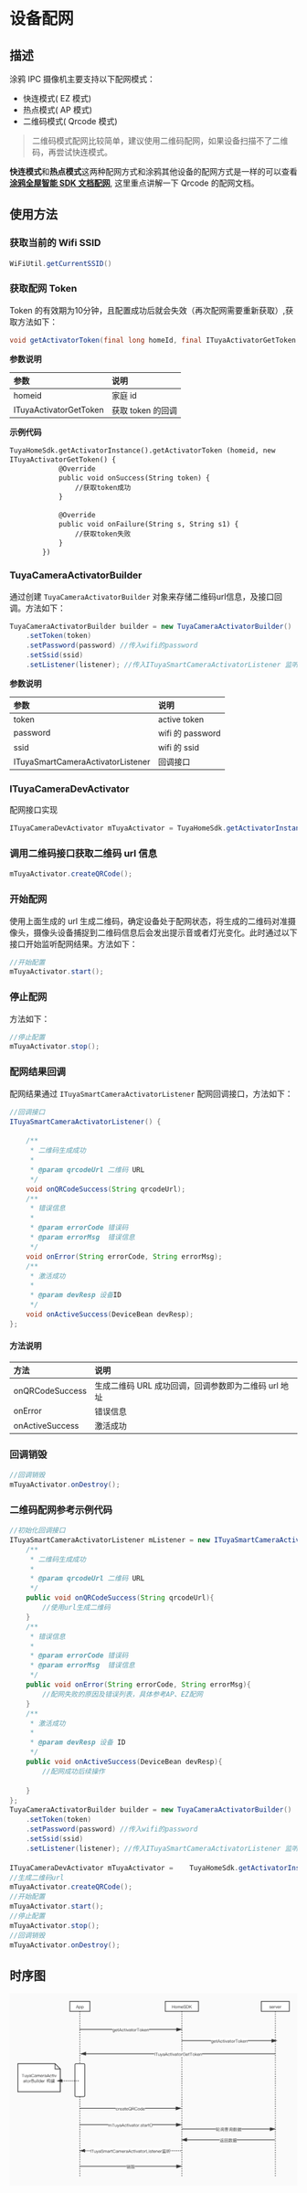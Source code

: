 # 设备配网



## 描述

涂鸦 IPC 摄像机主要支持以下配网模式：

-  快连模式( EZ 模式)
-  热点模式( AP 模式)
-  二维码模式( Qrcode 模式)

> 二维码模式配网比较简单，建议使用二维码配网，如果设备扫描不了二维码，再尝试快连模式。

**快连模式**和**热点模式**这两种配网方式和涂鸦其他设备的配网方式是一样的可以查看 [**涂鸦全屋智能 SDK 文档配网**](https://mimimumu.github.io/tuyasmart_home_android_sdk_doc/zh-hans/resource/Activator_wifi.html), 这里重点讲解一下 Qrcode 的配网文档。



## 使用方法

### 获取当前的 Wifi SSID

```java
WiFiUtil.getCurrentSSID()
```

### 获取配网 Token

Token 的有效期为10分钟，且配置成功后就会失效（再次配网需要重新获取）,获取方法如下：

```java
void getActivatorToken(final long homeId, final ITuyaActivatorGetToken activatorGetToken);
```
**参数说明**

| 参数    | 说明                               |
| :------- | :---------------------------------- |
| homeid | 家庭 id |
| ITuyaActivatorGetToken | 获取 token 的回调 |

**示例代码**

```java//需要传入当前家庭的homeid
TuyaHomeSdk.getActivatorInstance().getActivatorToken (homeid, new ITuyaActivatorGetToken() {
            @Override
            public void onSuccess(String token) {
                //获取token成功
            }

            @Override
            public void onFailure(String s, String s1) {
                //获取token失败
            }
        })
```



### TuyaCameraActivatorBuilder

通过创建 `TuyaCameraActivatorBuilder` 对象来存储二维码url信息，及接口回调。方法如下：

```java
TuyaCameraActivatorBuilder builder = new TuyaCameraActivatorBuilder()
    .setToken(token)
    .setPassword(password) //传入wifi的password
    .setSsid(ssid)
    .setListener(listener); //传入ITuyaSmartCameraActivatorListener 监听对象
```
**参数说明**

| 参数    | 说明                               |
| :------- | :---------------------------------- |
| token | active token |
| password | wifi 的 password |
| ssid | wifi 的 ssid |
| ITuyaSmartCameraActivatorListener | 回调接口|



### ITuyaCameraDevActivator

配网接口实现

```java
ITuyaCameraDevActivator mTuyaActivator = TuyaHomeSdk.getActivatorInstance().newCameraDevActivator(builder);
```



### 调用二维码接口获取二维码 url 信息

```java
mTuyaActivator.createQRCode();
```



### 开始配网

使用上面生成的 url 生成二维码，确定设备处于配网状态，将生成的二维码对准摄像头，摄像头设备捕捉到二维码信息后会发出提示音或者灯光变化。此时通过以下接口开始监听配网结果。方法如下：

```java
//开始配置
mTuyaActivator.start();
```



### 停止配网

方法如下：

```java
//停止配置
mTuyaActivator.stop();
```



### 配网结果回调

配网结果通过 `ITuyaSmartCameraActivatorListener`  配网回调接口，方法如下：

```java
//回调接口
ITuyaSmartCameraActivatorListener() {

    /**
     * 二维码生成成功
     *
     * @param qrcodeUrl 二维码 URL
     */
    void onQRCodeSuccess(String qrcodeUrl);
    /**
     * 错误信息
     *
     * @param errorCode 错误码
     * @param errorMsg  错误信息
     */
    void onError(String errorCode, String errorMsg);
    /**
     * 激活成功
     *
     * @param devResp 设备ID
     */
    void onActiveSuccess(DeviceBean devResp);
};

```
#### 方法说明

| 方法    | 说明                               |
| :------- | :---------------------------------- |
| onQRCodeSuccess | 生成二维码 URL 成功回调，回调参数即为二维码 url 地址 |
| onError | 错误信息 |
| onActiveSuccess | 激活成功 |



### 回调销毁

```java
//回调销毁
mTuyaActivator.onDestroy();
```



### 二维码配网参考示例代码

```java
//初始化回调接口
ITuyaSmartCameraActivatorListener mListener = new ITuyaSmartCameraActivatorListener() {
    /**
     * 二维码生成成功
     *
     * @param qrcodeUrl 二维码 URL
     */
    public void onQRCodeSuccess(String qrcodeUrl){
        //使用url生成二维码
    }
    /**
     * 错误信息
     *
     * @param errorCode 错误码
     * @param errorMsg  错误信息
     */
    public void onError(String errorCode, String errorMsg){
        //配网失败的原因及错误列表，具体参考AP、EZ配网
    }
    /**
     * 激活成功
     *
     * @param devResp 设备 ID
     */
    public void onActiveSuccess(DeviceBean devResp){
        //配网成功后续操作
        
    }
};
TuyaCameraActivatorBuilder builder = new TuyaCameraActivatorBuilder()
    .setToken(token)
    .setPassword(password) //传入wifi的password
    .setSsid(ssid)
    .setListener(listener); //传入ITuyaSmartCameraActivatorListener 监听对象

ITuyaCameraDevActivator mTuyaActivator =    TuyaHomeSdk.getActivatorInstance().newCameraDevActivator(builder);
//生成二维码url
mTuyaActivator.createQRCode();
//开始配置
mTuyaActivator.start();
//停止配置
mTuyaActivator.stop();
//回调销毁
mTuyaActivator.onDestroy();
```



## 时序图

![](./images/qrcode_sequenceDiagram.jpg)